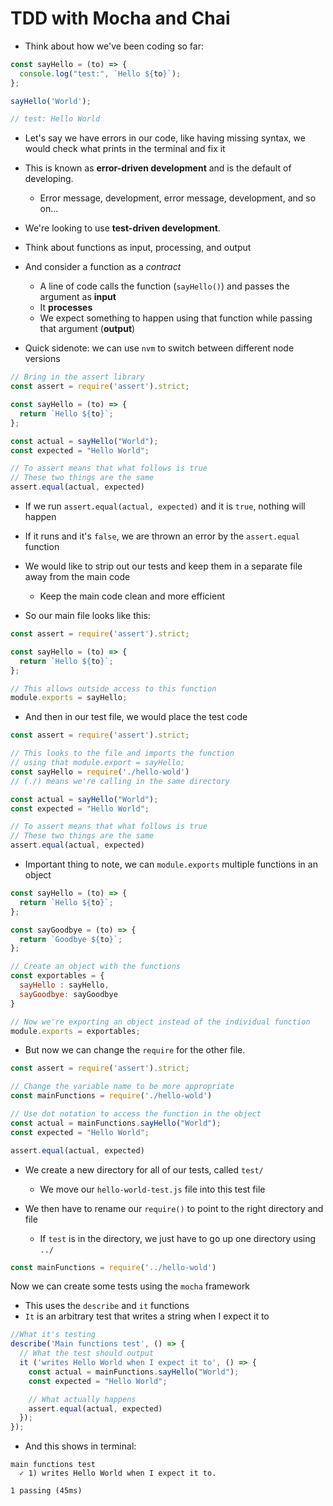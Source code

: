 # TDD with Mocha and Chai

* Think about how we've been coding so far:

```js
const sayHello = (to) => {
  console.log("test:", `Hello ${to}`);
};

sayHello('World');

// test: Hello World
```

* Let's say we have errors in our code, like having missing syntax, we would check what prints in the terminal and fix it

* This is known as **error-driven development** and is the default of developing.
  * Error message, development, error message, development, and so on...

* We're looking to use **test-driven development**.

* Think about functions as input, processing, and output

* And consider a function as a *contract*
  * A line of code calls the function (`sayHello()`) and passes the argument as **input**
  * It **processes**
  * We expect something to happen using that function while passing that argument (**output**)

* Quick sidenote: we can use `nvm` to switch between different node versions

```js
// Bring in the assert library
const assert = require('assert').strict;

const sayHello = (to) => {
  return `Hello ${to}`;
};

const actual = sayHello("World");
const expected = "Hello World";

// To assert means that what follows is true
// These two things are the same
assert.equal(actual, expected)
```

* If we run `assert.equal(actual, expected)` and it is `true`, nothing will happen
* If it runs and it's `false`, we are thrown an error by the `assert.equal` function

* We would like to strip out our tests and keep them in a separate file away from the main  code
  * Keep the main code clean and more efficient

* So our main file looks like this:

```js
const assert = require('assert').strict;

const sayHello = (to) => {
  return `Hello ${to}`;
};

// This allows outside access to this function
module.exports = sayHello;
```

* And then in our test file, we would place the test code

```js
const assert = require('assert').strict;

// This looks to the file and imports the function
// using that module.export = sayHello;
const sayHello = require('./hello-wold')
// (./) means we're calling in the same directory

const actual = sayHello("World");
const expected = "Hello World";

// To assert means that what follows is true
// These two things are the same
assert.equal(actual, expected)
```

* Important thing to note, we can `module.exports` multiple functions in an object

```js
const sayHello = (to) => {
  return `Hello ${to}`;
};

const sayGoodbye = (to) => {
  return `Goodbye ${to}`;
};

// Create an object with the functions
const exportables = {
  sayHello : sayHello,
  sayGoodbye: sayGoodbye
}

// Now we're exporting an object instead of the individual function
module.exports = exportables;
```

* But now we can change the `require` for the other file.

```js
const assert = require('assert').strict;

// Change the variable name to be more appropriate
const mainFunctions = require('./hello-wold')

// Use dot notation to access the function in the object
const actual = mainFunctions.sayHello("World");
const expected = "Hello World";

assert.equal(actual, expected)
```

* We create a new directory for all of our tests, called `test/`
  * We move our `hello-world-test.js` file into this test file

* We then have to rename our `require()` to point to the right directory and file
  * If `test` is in the directory, we just have to go up one directory using `../`

```js
const mainFunctions = require('../hello-wold')
```

Now we can create some tests using the `mocha` framework
  * This uses the `describe` and `it` functions
  * `It` is an arbitrary test that writes a string when I expect it to

```js
//What it's testing
describe('Main functions test', () => {
  // What the test should output
  it ('writes Hello World when I expect it to', () => {
    const actual = mainFunctions.sayHello("World");
    const expected = "Hello World";

    // What actually happens
    assert.equal(actual, expected)
  });
});
```

* And this shows in terminal:

```
main functions test
  ✓ 1) writes Hello World when I expect it to.

1 passing (45ms)
```